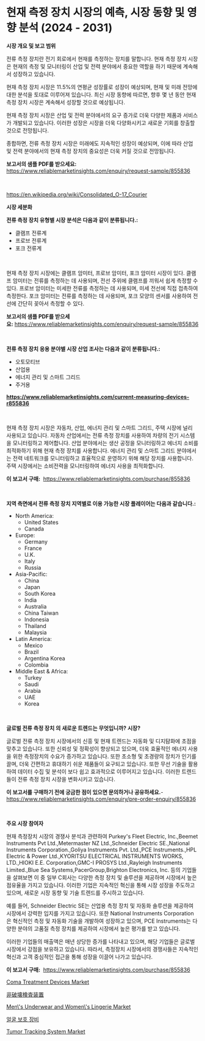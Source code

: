 <p><h1>현재 측정 장치 시장의 예측, 시장 동향 및 영향 분석 (2024 - 2031)</h1></p><p><strong>시장 개요 및 보고 범위</strong></p>
<p><p>전류 측정 장치란 전기 회로에서 현재를 측정하는 장치를 말합니다. 현재 측정 장치 시장은 현재의 측정 및 모니터링이 산업 및 전력 분야에서 중요한 역할을 하기 때문에 계속해서 성장하고 있습니다.</p><p>현재 측정 장치 시장은 11.5%의 연평균 성장률로 성장이 예상되며, 현재 및 미래 전망에 대한 분석을 토대로 이루어져 있습니다. 최신 시장 동향에 따르면, 향후 몇 년 동안 현재 측정 장치 시장은 계속해서 성장할 것으로 예상됩니다.</p><p>현재 측정 장치 시장은 산업 및 전력 분야에서의 요구 증가로 더욱 다양한 제품과 서비스가 개발되고 있습니다. 이러한 성장은 시장을 더욱 다양화시키고 새로운 기회를 창출할 것으로 전망됩니다.</p><p>종합하면, 전류 측정 장치 시장은 미래에도 지속적인 성장이 예상되며, 이에 따라 산업 및 전력 분야에서의 현재 측정 장치의 중요성은 더욱 커질 것으로 전망됩니다.</p></p>
<p><strong>보고서의 샘플 PDF를 받으세요:</strong> <a href="https://www.reliablemarketinsights.com/enquiry/request-sample/855836">https://www.reliablemarketinsights.com/enquiry/request-sample/855836</a></p>
<p>&nbsp;</p>
<p><a href="https://en.wikipedia.org/wiki/Consolidated_O-17_Courier">https://en.wikipedia.org/wiki/Consolidated_O-17_Courier</a></p>
<p><strong>시장 세분화</strong></p>
<p><strong>전류 측정 장치 유형별 시장 분석은 다음과 같이 분류됩니다.:</strong></p>
<p><ul><li>클램프 전류계</li><li>프로브 전류계</li><li>포크 전류계</li></ul></p>
<p>&nbsp;</p>
<p><p>현재 측정 장치 시장에는 클램프 암미터, 프로브 암미터, 포크 암미터 시장이 있다. 클램프 암미터는 전류를 측정하는 데 사용되며, 전선 주위에 클램프를 끼워서 쉽게 측정할 수 있다. 프로브 암미터는 미세한 전류를 측정하는 데 사용되며, 미세 전선에 직접 접촉하여 측정한다. 포크 암미터는 전류를 측정하는 데 사용되며, 포크 모양의 센서를 사용하여 전선에 간단히 꽂아서 측정할 수 있다.</p></p>
<p><strong>보고서의 샘플 PDF를 받으세요:</strong>&nbsp;<a href="https://www.reliablemarketinsights.com/enquiry/request-sample/855836">https://www.reliablemarketinsights.com/enquiry/request-sample/855836</a></p>
<p>&nbsp;</p>
<p><strong> 전류 측정 장치 응용 분야별 시장 산업 조사는 다음과 같이 분류됩니다.:</strong></p>
<p><ul><li>오토모티브</li><li>산업용</li><li>에너지 관리 및 스마트 그리드</li><li>주거용</li></ul></p>
<p><strong><a href="https://www.reliablemarketinsights.com/current-measuring-devices-r855836">https://www.reliablemarketinsights.com/current-measuring-devices-r855836</a></strong></p>
<p>&nbsp;</p>
<p><p>현재 측정 장치 시장은 자동차, 산업, 에너지 관리 및 스마트 그리드, 주택 시장에 널리 사용되고 있습니다. 자동차 산업에서는 전류 측정 장치를 사용하여 차량의 전기 시스템을 모니터링하고 제어합니다. 산업 분야에서는 생산 공정을 모니터링하고 에너지 소비를 최적화하기 위해 현재 측정 장치를 사용합니다. 에너지 관리 및 스마트 그리드 분야에서는 전력 네트워크를 모니터링하고 효율적으로 운영하기 위해 해당 장치를 사용합니다. 주택 시장에서는 소비전력을 모니터링하여 에너지 사용을 최적화합니다.</p></p>
<p><strong>이 보고서 구매:</strong>&nbsp; <a href="https://www.reliablemarketinsights.com/purchase/855836">https://www.reliablemarketinsights.com/purchase/855836</a></p>
<p>&nbsp;</p>
<p><strong>지역 측면에서 전류 측정 장치 지역별로 이용 가능한 시장 플레이어는 다음과 같습니다.:</strong></p>
<p><ul>
    <li>
        North America:
        <ul>
            <li>United States</li>
            <li>Canada</li>
        </ul>
    </li>
    <li>
        Europe:
        <ul>
            <li>Germany</li>
            <li>France</li>
            <li>U.K.</li>
            <li>Italy</li>
            <li>Russia</li>
        </ul>
    </li>
    <li>
        Asia-Pacific:
        <ul>
            <li>China</li>
            <li>Japan</li>
            <li>South Korea</li>
            <li>India</li>
            <li>Australia</li>
            <li>China Taiwan</li>
            <li>Indonesia</li>
            <li>Thailand</li>
            <li>Malaysia</li>
        </ul>
    </li>
    <li>
        Latin America:
        <ul>
            <li>Mexico</li>
            <li>Brazil</li>
            <li>Argentina Korea</li>
            <li>Colombia</li>
        </ul>
    </li>
    <li>
        Middle East & Africa:
        <ul>
            <li>Turkey</li>
            <li>Saudi</li>
            <li>Arabia</li>
            <li>UAE</li>
            <li>Korea</li>
        </ul>
    </li>
    </ul></p>
<p>&nbsp;</p>
<p><strong>글로벌 전류 측정 장치 의 새로운 트렌드는 무엇입니까? 시장?</strong></p>
<p><p>글로벌 전류 측정 장치 시장에서의 신흥 및 현재 트렌드는 자동화 및 디지턈화에 초점을 맞추고 있습니다. 또한 신뢰성 및 정확성이 향상되고 있으며, 더욱 효율적인 에너지 사용을 위한 측정장치의 수요가 증가하고 있습니다. 또한 초소형 및 초경량의 장치가 인기를 끌며, 더욱 간편하고 휴대하기 쉬운 제품들이 요구되고 있습니다. 또한 무선 기술을 활용하여 데이터 수집 및 분석이 보다 쉽고 효과적으로 이루어지고 있습니다. 이러한 트렌드들이 전류 측정 장치 시장을 변화시키고 있습니다.</p></p>
<p><strong>이 보고서를 구매하기 전에 궁금한 점이 있으면 문의하거나 공유하세요.</strong>- <a href="https://www.reliablemarketinsights.com/enquiry/pre-order-enquiry/855836">https://www.reliablemarketinsights.com/enquiry/pre-order-enquiry/855836</a></p>
<p>&nbsp;</p>
<p><strong>주요 시장 참여자</strong></p>
<p><p>현재 측정장치 시장의 경쟁사 분석과 관련하여 Purkey's Fleet Electric, Inc.,Beemet Instruments Pvt Ltd.,Metermaster NZ Ltd.,Schneider Electric SE.,National Instruments Corporation.,Goliya Instruments Pvt. Ltd.,PCE Instruments.,HPL Electric & Power Ltd.,KYORITSU ELECTRICAL INSTRUMENTS WORKS, LTD.,HIOKI E.E. Corporation,GMC-I PROSYS Ltd.,Rayleigh Instruments Limited.,Blue Sea Systems,PacerGroup,Brighton Electronics, Inc. 등의 기업들을 살펴보면 이 중 일부 C회사는 다양한 측정 장치 및 솔루션을 제공하며 시장에서 높은 점유율을 가지고 있습니다. 이러한 기업은 지속적인 혁신을 통해 시장 성장을 주도하고 있으며, 새로운 시장 동향 및 기술 트렌드를 주시하고 있습니다.</p><p>예를 들어, Schneider Electric SE는 산업용 측정 장치 및 자동화 솔루션을 제공하여 시장에서 강력한 입지를 가지고 있습니다. 또한 National Instruments Corporation은 혁신적인 측정 및 자동화 기술을 개발하여 성장하고 있으며, PCE Instruments는 다양한 분야의 고품질 측정 장치를 제공하여 시장에서 높은 평가를 받고 있습니다.</p><p>이러한 기업들의 매출액은 매년 상당한 증가를 나타내고 있으며, 해당 기업들은 글로벌 시장에서 강점을 보유하고 있습니다. 따라서, 측정장치 시장에서의 경쟁사들은 지속적인 혁신과 고객 중심적인 접근을 통해 성장을 이끌어 나가고 있습니다.</p></p>
<p><strong>이 보고서 구매:</strong>&nbsp;&nbsp;<a href="https://www.reliablemarketinsights.com/purchase/855836">https://www.reliablemarketinsights.com/purchase/855836</a></p>
<p><p><a href="https://issuu.com/reportprime-2/docs/coma-treatment-devices-market-size-2030.pptx">Coma Treatment Devices Market</a></p><p><a href="https://github.com/RandallRunte2023/Market-Research-Report-List-2/blob/main/8670770894.md">非破壊検査装置</a></p><p><a href="https://github.com/allanwarjri/Market-Research-Report-List-1/blob/main/mens-underwear-and-womens-lingerie-market.md">Men\'s Underwear and Women\'s Lingerie Market</a></p><p><a href="https://github.com/LuckeyCorbin/Market-Research-Report-List-1/blob/main/31294984505.md">얼굴 보호 장비</a></p><p><a href="https://github.com/gordonLyman1905/Market-Research-Report-List-1/blob/main/tumor-tracking-system-market.md">Tumor Tracking System Market</a></p></p>